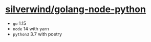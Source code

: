 # [silverwind/golang-node-python](https://hub.docker.com/repository/docker/silverwind/golang-node-python)

- `go` 1.15
- `node` 14 with yarn
- `python3` 3.7 with poetry
